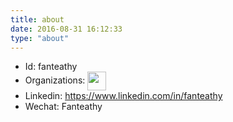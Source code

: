 ```yaml
---
title: about
date: 2016-08-31 16:12:33
type: "about"
---
```



<ul>
<li>Id: fanteathy</li>
<li>Organizations: <a href="https://github.com/eleme" target="_blank" rel="group" class="fancybox" style="border: 0px;"><img style="display: inline; vertical-align: middle;" src="https://avatars1.githubusercontent.com/u/1201438?v=3&amp;s=84" width="30" height="30"></a></li>
<li>Linkedin: <a href="https://www.linkedin.com/in/fanteathy" target="_blank" rel="external">https://www.linkedin.com/in/fanteathy</a></li>
<li>Wechat: Fanteathy</li>
</ul>
